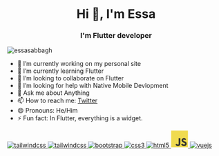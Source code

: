 <h1 align="center">Hi 👋, I'm Essa</h1>
<h3 align="center">I'm Flutter developer </h1>

<p align="left"> <img src="https://komarev.com/ghpvc/?username=essasabbagh" alt="essasabbagh" /> </p>


- 🔭 I’m currently working on my personal site
- 🌱 I’m currently learning Flutter
- 👯 I’m looking to collaborate on Flutter
- 🤔 I’m looking for help with Native Mobile Devlopment
- 💬 Ask me about Anything
- 📫 How to reach me: [Twitter](https://twitter.com/3ssasabbagh)
- 😄 Pronouns: He/Him
- ⚡ Fun fact: In Flutter, everything is a widget.


<p align="left">
      <a href="https://flutter.dev/" target="_blank">
        <img
          src="https://user-images.githubusercontent.com/51419598/152648731-567997ec-ac1c-4a9c-a816-a1fb1882abbe.png"
          alt="tailwindcss"
          width="50"
          height="35"
        />
      </a><a href="https://tailwindcss.com/" target="_blank">
        <img
          src="https://user-images.githubusercontent.com/50638748/105629712-b2cde080-5e55-11eb-9cd5-4e19c4415bec.png"
          alt="tailwindcss"
          width="50"
          height="35"
        />
      </a>
      <a href="https://getbootstrap.com" target="_blank">
        <img
          src="https://camo.githubusercontent.com/bec2c92468d081617cb3145a8f3d8103e268bca400f6169c3a68dc66e05c971e/68747470733a2f2f76352e676574626f6f7473747261702e636f6d2f646f63732f352e302f6173736574732f6272616e642f626f6f7473747261702d6c6f676f2d736861646f772e706e67"
          alt="bootstrap"
          width="50"
          height="40"
        />
      </a>
      <a href="https://www.w3schools.com/css/" target="_blank">
        <img
          src="https://i.pinimg.com/originals/a3/2f/83/a32f83aa2c675058e4a05a0fd4da05eb.png"
          alt="css3"
          width="45"
          height="45"
        />
      </a>
      <a href="https://www.w3.org/html/" target="_blank">
        <img
          src="https://cdn.iconscout.com/icon/free/png-256/html5-10-569380.png"
          alt="html5"
          width="45"
          height="45"
        />
      </a>
      <a
        href="https://developer.mozilla.org/en-US/docs/Web/JavaScript"
        target="_blank"
      >
        <img
          src="https://raw.githubusercontent.com/devicons/devicon/master/icons/javascript/javascript-original.svg"
          alt="javascript"
          width="40"
          height="40"
        />
      </a>
      <a href="https://vuejs.org/" target="_blank">
        <img
          src="https://cdn.iconscout.com/icon/free/png-512/vue-282497.png"
          alt="vuejs"
          width="40"
          height="40"
        />
      </a>
    </p>

<!--
![Annotation 2020-03-30 103020](https://user-images.githubusercontent.com/50638748/105096472-29668900-5ab8-11eb-8fd2-f32b6cb1283a.jpg)

**essasabbagh/essasabbagh** is a ✨ _special_ ✨ repository because its `README.md` (this file) appears on your GitHub profile.
-->
